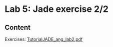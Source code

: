 # Lab 5: Jade exercise 2/2

## Content
Exercises: [TutorialJADE_ang_lab2.pdf](TutorialJADE_ang_lab2.pdf)
